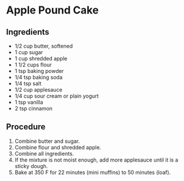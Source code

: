 # Apple Pound Cake

<meta property="og:description" content="A quick and delicious apple cake.">

## Ingredients

- 1/2 cup butter, softened
- 1 cup sugar
- 1 cup shredded apple
- 1 1/2 cups flour
- 1 tsp baking powder
- 1/4 tsp baking soda
- 1/4 tsp salt
- 1/2 cup applesauce
- 1/4 cup sour cream or plain yogurt
- 1 tsp vanilla
- 2 tsp cinnamon

## Procedure

1. Combine butter and sugar.
2. Combine flour and shredded apple.
3. Combine all ingredients.
4. If the mixture is not moist enough, add more applesauce until it is a sticky dough.
5. Bake at 350 F for 22 minutes (mini muffins) to 50 minutes (loaf).
